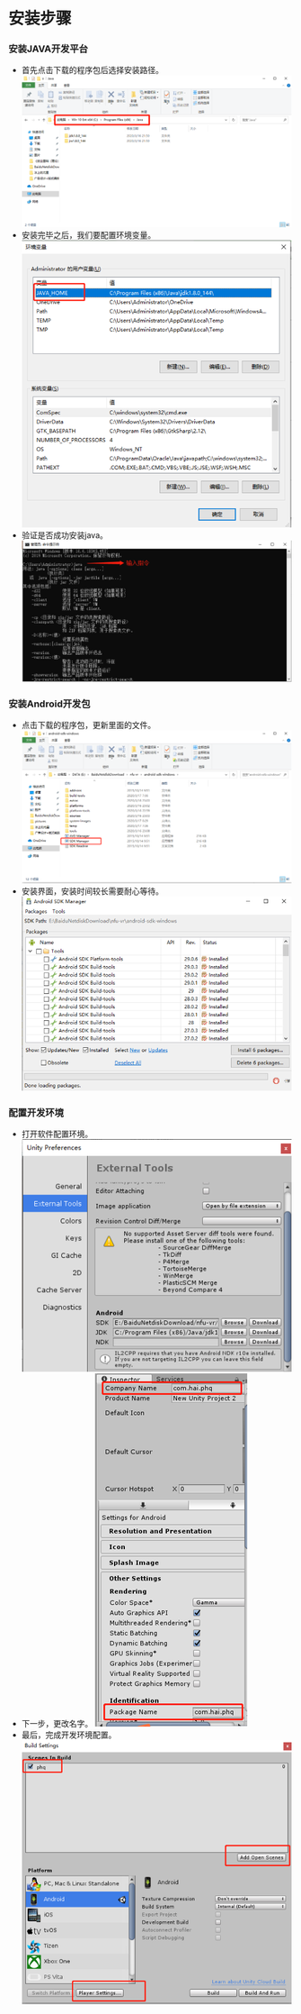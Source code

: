 # 安装步骤
### 安装JAVA开发平台
- 首先点击下载的程序包后选择安装路径。
![更改后的安装路径](https://github.com/PL728329/vr_first_homework/blob/master/pictures/1.png)
- 安装完毕之后，我们要配置环境变量。
![配置环境变量](https://github.com/PL728329/vr_first_homework/blob/master/pictures/2.png)
- 验证是否成功安装java。
![安装成功](https://github.com/PL728329/vr_first_homework/blob/master/pictures/3.png)

### 安装Android开发包
- 点击下载的程序包，更新里面的文件。
![点击SDK](https://github.com/PL728329/vr_first_homework/blob/master/pictures/4.png)
- 安装界面，安装时间较长需要耐心等待。
![安装界面](https://github.com/PL728329/vr_first_homework/blob/master/pictures/5.png)

### 配置开发环境
- 打开软件配置环境。
![配置环境路径](https://github.com/PL728329/vr_first_homework/blob/master/pictures/6.png)
- 下一步，更改名字。
![更改名字](https://github.com/PL728329/vr_first_homework/blob/master/pictures/8.png)
- 最后，完成开发环境配置。
![环境配置](https://github.com/PL728329/vr_first_homework/blob/master/pictures/7.png)
